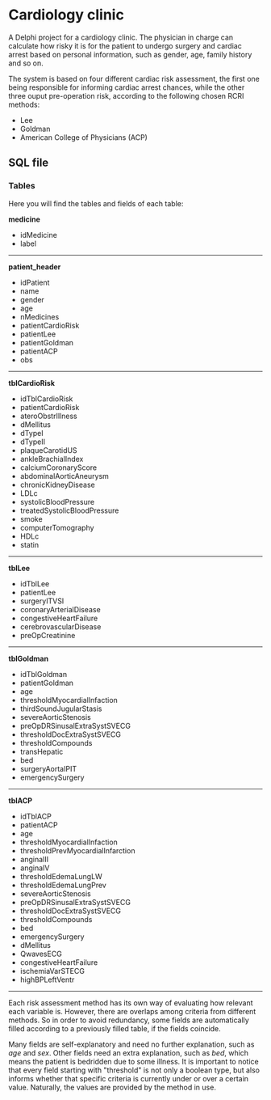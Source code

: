 ﻿# Cardiology clinic

A Delphi project for a cardiology clinic. The physician in charge can calculate how risky it is for the patient to undergo surgery and cardiac arrest based on personal information, such as gender, age, family history and so on.

The system is based on four different cardiac risk assessment, the first one being responsible for informing cardiac arrest chances, while the other three ouput pre-operation risk, according to the following chosen RCRI methods:

* Lee
* Goldman
* American College of Physicians (ACP)

## SQL file

### Tables

Here you will find the tables and fields of each table:

**medicine**
* idMedicine
* label

---

**patient_header**
* idPatient
* name
* gender
* age
* nMedicines
* patientCardioRisk
* patientLee
* patientGoldman
* patientACP
* obs

---

**tblCardioRisk**
* idTblCardioRisk
* patientCardioRisk
* ateroObstrIllness
* dMellitus
* dTypeI
* dTypeII
* plaqueCarotidUS
* ankleBrachialIndex
* calciumCoronaryScore
* abdominalAorticAneurysm
* chronicKidneyDisease
* LDLc
* systolicBloodPressure
* treatedSystolicBloodPressure
* smoke
* computerTomography
* HDLc
* statin

---

**tblLee**
* idTblLee
* patientLee
* surgeryITVSI
* coronaryArterialDisease
* congestiveHeartFailure
* cerebrovascularDisease
* preOpCreatinine

---

**tblGoldman**
* idTblGoldman
* patientGoldman
* age
* thresholdMyocardialInfaction
* thirdSoundJugularStasis
* severeAorticStenosis
* preOpDRSinusalExtraSystSVECG
* thresholdDocExtraSystSVECG
* thresholdCompounds
* transHepatic
* bed
* surgeryAortaIPIT
* emergencySurgery

---

**tblACP**
* idTblACP
* patientACP
* age
* thresholdMyocardialInfaction
* thresholdPrevMyocardialInfarction
* anginaIII
* anginaIV
* thresholdEdemaLungLW
* thresholdEdemaLungPrev
* severeAorticStenosis
* preOpDRSinusalExtraSystSVECG
* thresholdDocExtraSystSVECG
* thresholdCompounds
* bed
* emergencySurgery
* dMellitus
* QwavesECG
* congestiveHeartFailure
* ischemiaVarSTECG
* highBPLeftVentr

---

Each risk assessment method has its own way of evaluating how relevant each variable is. However, there are overlaps among criteria from different methods. So in order to avoid redundancy, some fields are automatically filled according to a previously filled table, if the fields coincide.

Many fields are self-explanatory and need no further explanation, such as *age* and *sex*. Other fields need an extra explanation, such as *bed*, which means the patient is bedridden due to some illness. It is important to notice that every field starting with "threshold" is not only a boolean type, but also informs whether that specific criteria is currently under or over a certain value. Naturally, the values are provided by the method in use.